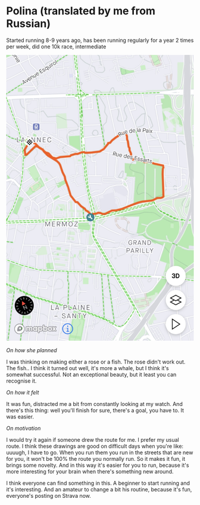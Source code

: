 # Polina (translated by me from Russian)

Started running 8-9 years ago, has been running regularly for a year 2 times per week, did one 10k race, intermediate

![polina](/data/images/experiments/polina.jpg)

_On how she planned_

I was thinking on making either a rose or a fish. The rose didn't work out. The fish.. I think it turned out well, it's more a whale, but I think it's somewhat successful. Not an exceptional beauty, but it least you can recognise it.

_On how it felt_

It was fun, distracted me a bit from constantly looking at my watch. And there's this thing: well you'll finish for sure, there's a goal, you have to. It was easier.

_On motivation_

I would try it again if someone drew the route for me. I prefer my usual route. I think these drawings are good on difficult days when you're like: uuuugh, I have to go. When you run them you run in the streets that are new for you, it won't be 100% the route you normally run. So it makes it fun, it brings some novelty. And in this way it's easier for you to run, because it's more interesting for your brain when there's something new around.

I think everyone can find something in this. A beginner to start running and it's interesting. And an amateur to change a bit his routine, because it's fun, everyone's posting on Strava now.
